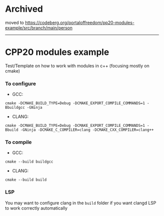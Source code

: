 # Archived 
moved to https://codeberg.org/portaloffreedom/pp20-modules-example/src/branch/main/person

---------------
# CPP20 modules example
Test/Template on how to work with modules in c++ (focusing mostly on cmake)

### To configure
- GCC:
```
cmake -DCMAKE_BUILD_TYPE=Debug -DCMAKE_EXPORT_COMPILE_COMMANDS=1 -Bbuildgcc -GNinja
```
- CLANG: 
```
cmake -DCMAKE_BUILD_TYPE=Debug -DCMAKE_EXPORT_COMPILE_COMMANDS=1 -Bbuild -GNinja -DCMAKE_C_COMPILER=clang -DCMAKE_CXX_COMPILER=clang++
```

### To compile
- GCC:
```
cmake --build buildgcc
```
- CLANG: 
```
cmake --build build
```

### LSP
You may want to configure clang in the `build` folder if you want clangd LSP to work correctly automatically
